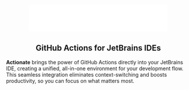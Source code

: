 
<p align="center">
    <img src="docs/media/actionate.svg" alt="Actionate Logo" width="378" height="74">
</p>

<div align="center">
  <h2>GitHub Actions for JetBrains IDEs</h2>
</div>

__Actionate__ brings the power of GitHub Actions directly into your JetBrains IDE, creating a unified, all-in-one
environment for your development flow. This seamless integration eliminates context-switching and boosts productivity,
so you can focus on what matters most.

[//]: # ()
[//]: # ([//]: # &#40;&#41;)
[//]: # (<div align="center">)

[//]: # ()
[//]: # (  <h1>Actionate<br>GitHub Actions for JetBrains IDEs</h1>)

[//]: # ()
[//]: # (</div>)

[//]: # ()
[//]: # (<p>)

[//]: # (    <img src="docs/media/actionate.svg" alt="Actionate Logo" width="100" height="100" style="vertical-align: middle">)

[//]: # (    <h1 style="vertical-align: middle">Actionate</h1>)

[//]: # (</p>)

[//]: # ()
[//]: # ([//]: # &#40;# Actionate - GitHub Actions for JetBrains IDEs&#41;)
[//]: # ()
